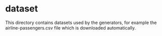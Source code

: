 # dataset

This directory contains datasets used by the generators, for example the airline-passengers.csv file which is downloaded automatically.
